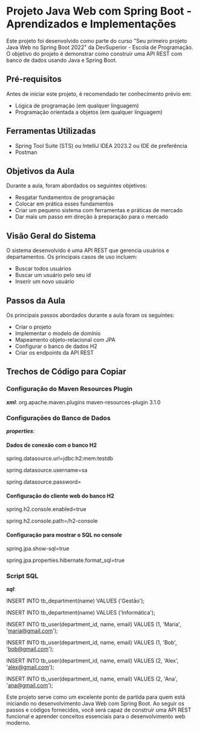 # Projeto Java Web com Spring Boot - Aprendizados e Implementações

Este projeto foi desenvolvido como parte do curso "Seu primeiro projeto Java Web no Spring Boot 2022" da DevSuperior - Escola de Programação. O objetivo do projeto é demonstrar como construir uma API REST com banco de dados usando Java e Spring Boot.

## Pré-requisitos
Antes de iniciar este projeto, é recomendado ter conhecimento prévio em:
- Lógica de programação (em qualquer linguagem)
- Programação orientada a objetos (em qualquer linguagem)

## Ferramentas Utilizadas
- Spring Tool Suite (STS) ou IntelliJ IDEA 2023.2 ou IDE de preferência
- Postman

## Objetivos da Aula
Durante a aula, foram abordados os seguintes objetivos:
- Resgatar fundamentos de programação
- Colocar em prática esses fundamentos
- Criar um pequeno sistema com ferramentas e práticas de mercado
- Dar mais um passo em direção à preparação para o mercado

## Visão Geral do Sistema
O sistema desenvolvido é uma API REST que gerencia usuários e departamentos. Os principais casos de uso incluem:
- Buscar todos usuários
- Buscar um usuário pelo seu id
- Inserir um novo usuário

## Passos da Aula
Os principais passos abordados durante a aula foram os seguintes:
- Criar o projeto
- Implementar o modelo de domínio
- Mapeamento objeto-relacional com JPA
- Configurar o banco de dados H2
- Criar os endpoints da API REST

## Trechos de Código para Copiar
### Configuração do Maven Resources Plugin

___xml___: 
<plugin>
    <groupId>org.apache.maven.plugins</groupId>
    <artifactId>maven-resources-plugin</artifactId>
    <version>3.1.0</version>
</plugin>

### Configurações do Banco de Dados
___properties___: 

#### Dados de conexão com o banco H2

spring.datasource.url=jdbc:h2:mem:testdb

spring.datasource.username=sa

spring.datasource.password=

#### Configuração do cliente web do banco H2
spring.h2.console.enabled=true

spring.h2.console.path=/h2-console

#### Configuração para mostrar o SQL no console
spring.jpa.show-sql=true

spring.jpa.properties.hibernate.format_sql=true


### Script SQL
___sql___: 

INSERT INTO tb_department(name) VALUES ('Gestão');

INSERT INTO tb_department(name) VALUES ('Informática');


INSERT INTO tb_user(department_id, name, email) VALUES (1, 'Maria', 'maria@gmail.com');

INSERT INTO tb_user(department_id, name, email) VALUES (1, 'Bob', 'bob@gmail.com');

INSERT INTO tb_user(department_id, name, email) VALUES (2, 'Alex', 'alex@gmail.com');

INSERT INTO tb_user(department_id, name, email) VALUES (2, 'Ana', 'ana@gmail.com');

Este projeto serve como um excelente ponto de partida para quem está iniciando no desenvolvimento Java Web com Spring Boot. Ao seguir os passos e códigos fornecidos, você será capaz de construir uma API REST funcional e aprender conceitos essenciais para o desenvolvimento web moderno.
